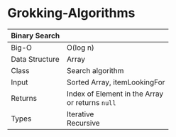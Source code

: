 # Grokking-Algorithms

| Binary Search  |                                                    |
| -------------- | -------------------------------------------------- |
| Big-O          | O(log n)                                           |
| Data Structure | Array                                              |
| Class          | Search algorithm                                   |
| Input          | Sorted Array, itemLookingFor                       |
| Returns        | Index of Element in the Array<br>or returns `null` |
| Types          | Iterative<br>Recursive                             |

